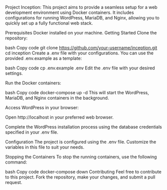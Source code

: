 Project Inception:
This project aims to provide a seamless setup for a web development environment using Docker containers. It includes configurations for running WordPress, MariaDB, and Nginx, allowing you to quickly set up a fully functional web stack.

Prerequisites
Docker installed on your machine.
Getting Started
Clone the repository:

bash
Copy code
git clone https://github.com/your-username/inception.git
cd inception
Create a .env file with your configurations. You can use the provided .env.example as a template:

bash
Copy code
cp .env.example .env
Edit the .env file with your desired settings.

Run the Docker containers:

bash
Copy code
docker-compose up -d
This will start the WordPress, MariaDB, and Nginx containers in the background.

Access WordPress in your browser:

Open http://localhost in your preferred web browser.

Complete the WordPress installation process using the database credentials specified in your .env file.

Configuration
The project is configured using the .env file. Customize the variables in this file to suit your needs.

Stopping the Containers
To stop the running containers, use the following command:

bash
Copy code
docker-compose down
Contributing
Feel free to contribute to this project. Fork the repository, make your changes, and submit a pull request.

